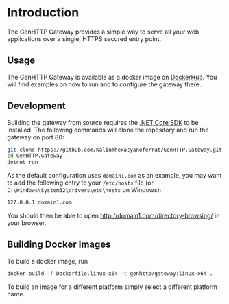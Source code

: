 # Introduction

The GenHTTP Gateway provides a simple way to serve all your web applications over a single, HTTPS secured entry point.

## Usage

The GenHTTP Gateway is available as a docker image on [DockerHub](https://hub.docker.com/r/genhttp/gateway). You will find examples on how to run and to configure the gateway there.

## Development

Building the gateway from source requires the [.NET Core SDK](https://dotnet.microsoft.com/download) to be installed.
The following commands will clone the repository and run the gateway on port 80:

~~~bash
git clone https://github.com/Kaliumhexacyanoferrat/GenHTTP.Gateway.git
cd GenHTTP.Gateway
dotnet run
~~~

As the default configuration uses `domain1.com` as an example, you may want to add the following entry to your `/etc/hosts` file (or `C:\Windows\System32\drivers\etc\hosts` on Windows):

~~~bash
127.0.0.1 domain1.com
~~~

You should then be able to open http://domain1.com/directory-browsing/ in your browser.

## Building Docker Images

To build a docker image, run

~~~bash
docker build -f Dockerfile.linux-x64 -t genhttp/gateway:linux-x64 .
~~~

To build an image for a different platform simply select a different platform name.